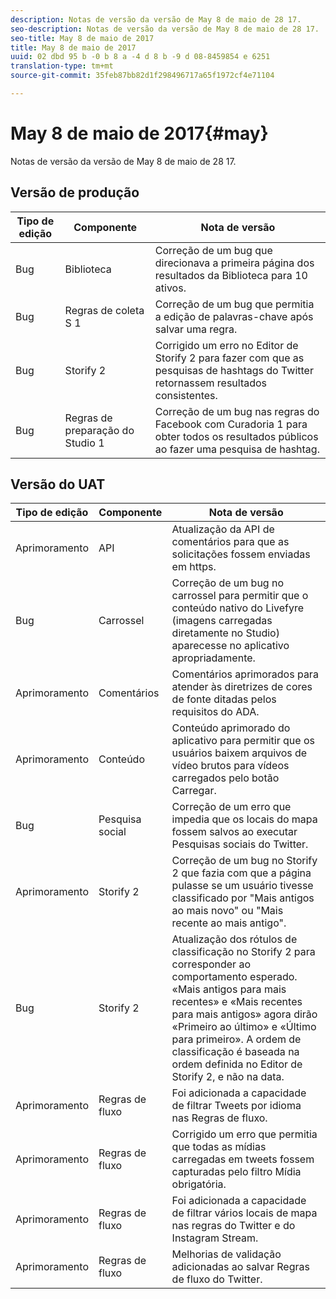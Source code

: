 ```yaml
---
description: Notas de versão da versão de May 8 de maio de 28 17.
seo-description: Notas de versão da versão de May 8 de maio de 28 17.
seo-title: May 8 de maio de 2017
title: May 8 de maio de 2017
uuid: 02 dbd 95 b -0 b 8 a -4 d 8 b -9 d 08-8459854 e 6251
translation-type: tm+mt
source-git-commit: 35feb87bb82d1f298496717a65f1972cf4e71104

---
```



# May 8 de maio de 2017{#may}

Notas de versão da versão de May 8 de maio de 28 17.

## Versão de produção

| **Tipo de edição** | **Componente** | **Nota de versão** |
|---|---|---|
| Bug | Biblioteca | Correção de um bug que direcionava a primeira página dos resultados da Biblioteca para 10 ativos. |
| Bug | Regras de coleta S 1 | Correção de um bug que permitia a edição de palavras-chave após salvar uma regra. |
| Bug | Storify 2 | Corrigido um erro no Editor de Storify 2 para fazer com que as pesquisas de hashtags do Twitter retornassem resultados consistentes. |
| Bug | Regras de preparação do Studio 1 | Correção de um bug nas regras do Facebook com Curadoria 1 para obter todos os resultados públicos ao fazer uma pesquisa de hashtag. |

## Versão do UAT

| **Tipo de edição** | **Componente** | **Nota de versão** |
|---|---|---|
| Aprimoramento | API | Atualização da API de comentários para que as solicitações fossem enviadas em https. |
| Bug | Carrossel | Correção de um bug no carrossel para permitir que o conteúdo nativo do Livefyre (imagens carregadas diretamente no Studio) aparecesse no aplicativo apropriadamente. |
| Aprimoramento | Comentários | Comentários aprimorados para atender às diretrizes de cores de fonte ditadas pelos requisitos do ADA. |
| Aprimoramento | Conteúdo | Conteúdo aprimorado do aplicativo para permitir que os usuários baixem arquivos de vídeo brutos para vídeos carregados pelo botão Carregar. |
| Bug | Pesquisa social | Correção de um erro que impedia que os locais do mapa fossem salvos ao executar Pesquisas sociais do Twitter. |
| Aprimoramento | Storify 2 | Correção de um bug no Storify 2 que fazia com que a página pulasse se um usuário tivesse classificado por &quot;Mais antigos ao mais novo&quot; ou &quot;Mais recente ao mais antigo&quot;. |
| Bug | Storify 2 | Atualização dos rótulos de classificação no Storify 2 para corresponder ao comportamento esperado. «Mais antigos para mais recentes» e «Mais recentes para mais antigos» agora dirão «Primeiro ao último» e «Último para primeiro». A ordem de classificação é baseada na ordem definida no Editor de Storify 2, e não na data. |
| Aprimoramento | Regras de fluxo | Foi adicionada a capacidade de filtrar Tweets por idioma nas Regras de fluxo. |
| Aprimoramento | Regras de fluxo | Corrigido um erro que permitia que todas as mídias carregadas em tweets fossem capturadas pelo filtro Mídia obrigatória. |
| Aprimoramento | Regras de fluxo | Foi adicionada a capacidade de filtrar vários locais de mapa nas regras do Twitter e do Instagram Stream. |
| Aprimoramento | Regras de fluxo | Melhorias de validação adicionadas ao salvar Regras de fluxo do Twitter. |

